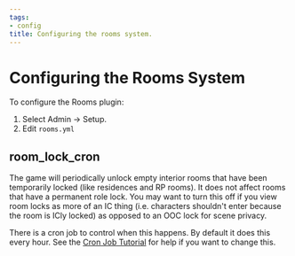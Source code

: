 ```yaml
---
tags:
- config
title: Configuring the rooms system.
---
```

# Configuring the Rooms System

To configure the Rooms plugin:

1. Select Admin -> Setup.
2. Edit `rooms.yml`

## room_lock_cron

The game will periodically unlock empty interior rooms that have been temporarily locked (like residences and RP rooms).  It does not affect rooms that have a permanent role lock.  You may want to turn this off if you view room locks as more of an IC thing (i.e. characters shouldn't enter because the room is ICly locked) as opposed to an OOC lock for scene privacy.

There is a cron job to control when this happens.  By default it does this every hour.  See the [Cron Job Tutorial](http://www.aresmush.com/tutorials/code/cron) for help if you want to change this.
